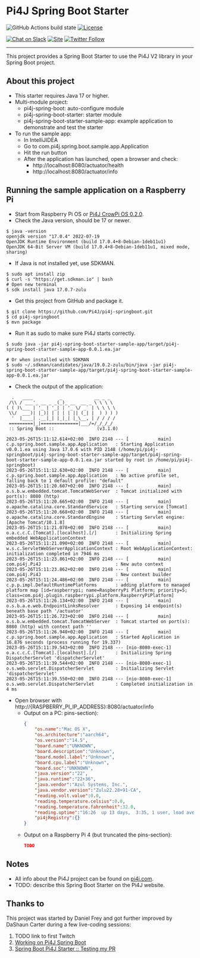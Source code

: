 # Pi4J Spring Boot Starter

![GitHub Actions build state](https://github.com/Pi4J/pi4j-springboot/actions/workflows/build.yml/badge.svg) [![License](https://img.shields.io/github/license/pi4j/pi4j-v2)](http://www.apache.org/licenses/LICENSE-2.0)

[![Chat on Slack](https://img.shields.io/badge/Chat-on%20Slack-blue)](https://join.slack.com/t/pi4j/shared_invite/zt-1ttqt8wgj-E6t69qaLrNuCMPLiYnBCsg)
[![Site](https://img.shields.io/badge/Website-pi4j.com-green)](https://pi4j.com)
[![Twitter Follow](https://img.shields.io/twitter/follow/pi4j?label=Pi4J&style=social)](https://twitter.com/pi4j)

---

This project provides a Spring Boot Starter to use the Pi4J V2 library in your Spring Boot project.

## About this project

* This starter requires Java 17 or higher.
* Multi-module project:
    * pi4j-spring-boot: auto-configure module
    * pi4j-spring-boot-starter: starter module
    * pi4j-spring-boot-starter-sample-app: example application to demonstrate and test the starter
* To run the sample app:
    * In IntelliJIDEA
    * Go to com.pi4j.spring.boot.sample.app.Application
    * Hit the run button
    * After the application has launched, open a browser and check:
        * http://localhost:8080/actuator/health
        * http://localhost:8080/actuator/info

## Running the sample application on a Raspberry Pi

* Start from Raspberry Pi OS or [Pi4J CrowPi OS 0.2.0](https://pi4j.com/getting-started/crowpi/crowpi-os/).
* Check the Java version, should be 17 or newer.

```shell
$ java -version
openjdk version "17.0.4" 2022-07-19
OpenJDK Runtime Environment (build 17.0.4+8-Debian-1deb11u1)
OpenJDK 64-Bit Server VM (build 17.0.4+8-Debian-1deb11u1, mixed mode, sharing)
```

* If Java is not installed yet, use SDKMAN.

```shell
$ sudo apt install zip
$ curl -s "https://get.sdkman.io" | bash 
# Open new terminal
$ sdk install java 17.0.7-zulu
```

* Get this project from GitHub and package it.

```shell
$ git clone https://github.com/Pi4J/pi4j-springboot.git
$ cd pi4j-springboot
$ mvn package
```

* Run it as sudo to make sure Pi4J starts correctly.

```shell
$ sudo java -jar pi4j-spring-boot-starter-sample-app/target/pi4j-spring-boot-starter-sample-app-0.0.1.ea.jar 

# Or when installed with SDKMAN
$ sudo ~/.sdkman/candidates/java/19.0.2-zulu/bin/java -jar pi4j-spring-boot-starter-sample-app/target/pi4j-spring-boot-starter-sample-app-0.0.1.ea.jar
```

* Check the output of the application:

```shell
  .   ____          _            __ _ _
 /\\ / ___'_ __ _ _(_)_ __  __ _ \ \ \ \
( ( )\___ | '_ | '_| | '_ \/ _` | \ \ \ \
 \\/  ___)| |_)| | | | | || (_| |  ) ) ) )
  '  |____| .__|_| |_|_| |_\__, | / / / /
 =========|_|==============|___/=/_/_/_/
 :: Spring Boot ::                (v3.1.0)

2023-05-26T15:11:12.614+02:00  INFO 2148 --- [           main] c.p.spring.boot.sample.app.Application   : Starting Application v0.0.1.ea using Java 17.0.6 with PID 2148 (/home/pi/pi4j-springboot/pi4j-spring-boot-starter-sample-app/target/pi4j-spring-boot-starter-sample-app-0.0.1.ea.jar started by root in /home/pi/pi4j-springboot)
2023-05-26T15:11:12.630+02:00  INFO 2148 --- [           main] c.p.spring.boot.sample.app.Application   : No active profile set, falling back to 1 default profile: "default"
2023-05-26T15:11:20.607+02:00  INFO 2148 --- [           main] o.s.b.w.embedded.tomcat.TomcatWebServer  : Tomcat initialized with port(s): 8080 (http)
2023-05-26T15:11:20.665+02:00  INFO 2148 --- [           main] o.apache.catalina.core.StandardService   : Starting service [Tomcat]
2023-05-26T15:11:20.668+02:00  INFO 2148 --- [           main] o.apache.catalina.core.StandardEngine    : Starting Servlet engine: [Apache Tomcat/10.1.8]
2023-05-26T15:11:21.078+02:00  INFO 2148 --- [           main] o.a.c.c.C.[Tomcat].[localhost].[/]       : Initializing Spring embedded WebApplicationContext
2023-05-26T15:11:21.090+02:00  INFO 2148 --- [           main] w.s.c.ServletWebServerApplicationContext : Root WebApplicationContext: initialization completed in 7946 ms
2023-05-26T15:11:23.861+02:00  INFO 2148 --- [           main] com.pi4j.Pi4J                            : New auto context
2023-05-26T15:11:23.862+02:00  INFO 2148 --- [           main] com.pi4j.Pi4J                            : New context builder
2023-05-26T15:11:24.486+02:00  INFO 2148 --- [           main] c.p.p.impl.DefaultRuntimePlatforms       : adding platform to managed platform map [id=raspberrypi; name=RaspberryPi Platform; priority=5; class=com.pi4j.plugin.raspberrypi.platform.RaspberryPiPlatform]
2023-05-26T15:11:26.134+02:00  INFO 2148 --- [           main] o.s.b.a.e.web.EndpointLinksResolver      : Exposing 14 endpoint(s) beneath base path '/actuator'
2023-05-26T15:11:26.723+02:00  INFO 2148 --- [           main] o.s.b.w.embedded.tomcat.TomcatWebServer  : Tomcat started on port(s): 8080 (http) with context path ''
2023-05-26T15:11:26.940+02:00  INFO 2148 --- [           main] c.p.spring.boot.sample.app.Application   : Started Application in 16.876 seconds (process running for 19.337)
2023-05-26T15:11:39.543+02:00  INFO 2148 --- [nio-8080-exec-1] o.a.c.c.C.[Tomcat].[localhost].[/]       : Initializing Spring DispatcherServlet 'dispatcherServlet'
2023-05-26T15:11:39.544+02:00  INFO 2148 --- [nio-8080-exec-1] o.s.web.servlet.DispatcherServlet        : Initializing Servlet 'dispatcherServlet'
2023-05-26T15:11:39.550+02:00  INFO 2148 --- [nio-8080-exec-1] o.s.web.servlet.DispatcherServlet        : Completed initialization in 4 ms
```

* Open browser with http://{RASPBERRY_PI_IP_ADDRESS}:8080/actuator/info
  * Output on a PC:
    pins-section):
    ```json
    {
        "os.name":"Mac OS X",
        "os.architecture":"aarch64",
        "os.version":"14.5",
        "board.name":"UNKNOWN",
        "board.description":"Unknown",
        "board.model.label":"Unknown",
        "board.cpu.label":"Unknown",
        "board.soc":"UNKNOWN",
        "java.version":"22",
        "java.runtime":"22+36",
        "java.vendor":"Azul Systems, Inc.",
        "java.vendor.version":"Zulu22.28+91-CA",
        "reading.volt.value":0.0,
        "reading.temperature.celsius":0.0,
        "reading.temperature.fahrenheit":32.0,
        "reading.uptime":"16:26  up 13 days,  3:35, 1 user, load averages: 2.63 3.45 3.32",
        "pi4jRegistry":{}
    }
    ```
  * Output on a Raspberry Pi 4 (but truncated the pins-section):
    ```json
    TODO
    ```

## Notes

* All info about the Pi4J project can be found on [pi4j.com](https://pi4j.com/).
* TODO: describe this Spring Boot Starter on the Pi4J website.

## Thanks to

This project was started by Daniel Frey and got further improved by DaShaun Carter during a few live-coding sessions:

1. TODO link to first Twitch
2. [Working on Pi4J Spring Boot](https://www.twitch.tv/videos/1828406758)
3. [Spring Boot Pi4J Starter :: Testing my PR](https://www.twitch.tv/videos/1829189803)